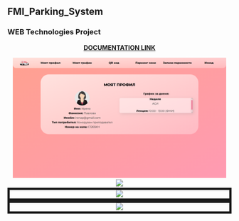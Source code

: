 ## FMI_Parking_System

### WEB Technologies Project

<div align="center">
  
  [**DOCUMENTATION LINK**](https://github.com/Svetoslav2112/CarPark-FMI/blob/main/Documentation/FMI%20Parking%20System.pdf)
  
</div>

<div align="center">
  
  <kbd>
    <img src="https://github.com/Svetoslav2112/CarPark-FMI/blob/main/Documentation/images/myprofile.png" width="480">
  </kbd>
</div>

<div align="center">
  <kbd>
    <img src="https://github.com/Svetoslav2112/CarPark-FMI/tree/main/Documentation/images/myschedule.png" width="480">
  </kbd>
</div>

<div align="center" style="border: 5px solid">
  <kbd>
    <img src="https://github.com/Svetoslav2112/CarPark-FMI/tree/main/Documentation/images/parkingzones.png" width="480">
  </kbd>
</div>

<div align="center" style="border: 5px solid">
  <kbd>
    <img src="https://github.com/Svetoslav2112/CarPark-FMI/tree/main/Documentation/images/reservespot.png" width="480">
  </kbd>
</div>